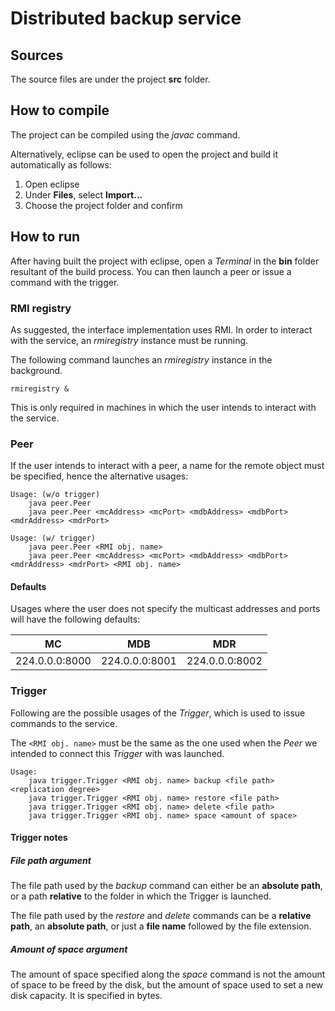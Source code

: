 # Distributed backup service

## Sources

The source files are under the project **src** folder.

## How to compile

The project can be compiled using the *javac* command.

Alternatively, eclipse can be used to open the project and build it automatically as follows:

1. Open eclipse
2. Under **Files**, select **Import...**
3. Choose the project folder and confirm


## How to run

After having built the project with eclipse, open a *Terminal* in the **bin** folder resultant of the build process. You can then launch a peer or issue a command with the trigger.

### RMI registry

As suggested, the interface implementation uses RMI. In order to interact with the service, an *rmiregistry* instance must be running.

The following command launches an *rmiregistry* instance in the background.

```rmiregistry &```

This is only required in machines in which the user intends to interact with the service.


### Peer

If the user intends to interact with a peer, a name for the remote object must be specified, hence the alternative usages:

```
Usage: (w/o trigger)
	java peer.Peer
	java peer.Peer <mcAddress> <mcPort> <mdbAddress> <mdbPort> <mdrAddress> <mdrPort>

Usage: (w/ trigger)
	java peer.Peer <RMI obj. name>
	java peer.Peer <mcAddress> <mcPort> <mdbAddress> <mdbPort> <mdrAddress> <mdrPort> <RMI obj. name>
```

#### Defaults

Usages where the user does not specify the multicast addresses and ports will have the following defaults:

|MC            |MDB           |MDR           |
|--------------|--------------|--------------|
|224.0.0.0:8000|224.0.0.0:8001|224.0.0.0:8002|


### Trigger

Following are the possible usages of the *Trigger*, which is used to issue commands to the service.

The ```<RMI obj. name>``` must be the same as the one used when the *Peer* we intended to connect this *Trigger* with was launched.

```
Usage:
	java trigger.Trigger <RMI obj. name> backup <file path> <replication degree>
	java trigger.Trigger <RMI obj. name> restore <file path>
	java trigger.Trigger <RMI obj. name> delete <file path>
	java trigger.Trigger <RMI obj. name> space <amount of space>
```

#### Trigger notes

##### File path argument

The file path used by the *backup* command can either be an **absolute path**, or a path **relative** to the folder in which the Trigger is launched.

The file path used by the *restore* and *delete* commands can be a **relative path**, an **absolute path**, or just a **file name** followed by the file extension.


##### Amount of space argument

The amount of space specified along the *space* command is not the amount of space to be freed by the disk, but the amount of space used to set a new disk capacity. It is specified in bytes.
